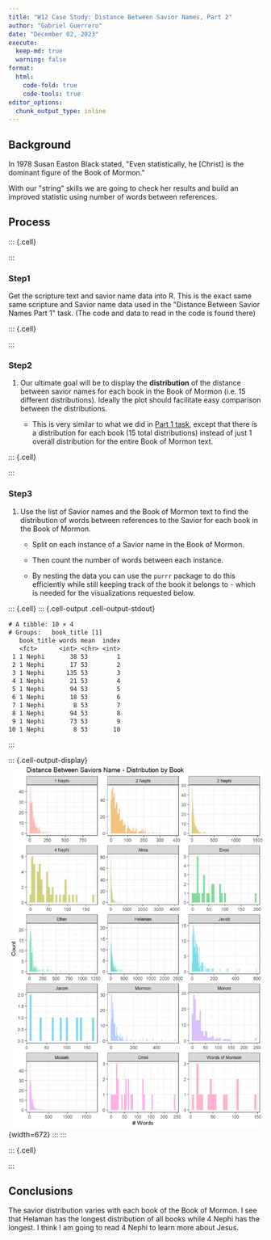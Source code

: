 ```yaml
---
title: "W12 Case Study: Distance Between Savior Names, Part 2"
author: "Gabriel Guerrero"
date: "December 02, 2023"
execute:
  keep-md: true
  warning: false
format:
  html:
    code-fold: true
    code-tools: true
editor_options: 
  chunk_output_type: inline
---
```




## Background

In 1978 Susan Easton Black stated, "Even statistically, he \[Christ\] is the dominant figure of the Book of Mormon."

With our "string" skills we are going to check her results and build an improved statistic using number of words between references.

## Process


::: {.cell}

:::

### Step1

Get the scripture text and savior name data into R. This is the exact same same scripture and Savior name data used in the "Distance Between Savior Names Part 1" task. (The code and data to read in the code is found there)


::: {.cell}

:::


### Step2

1.  Our ultimate goal will be to display the **distribution** of the distance between savior names for each book in the Book of Mormon (i.e. 15 different distributions). Ideally the plot should facilitate easy comparison between the distributions.

    -   This is very similar to what we did in [Part 1 task](https://byuistats.github.io/DS350_assignments/Task_21_savior_names1.html), except that there is a distribution for each book (15 total distributions) instead of just 1 overall distribution for the entire Book of Mormon text.


::: {.cell}

:::


### Step3

1.  Use the list of Savior names and the Book of Mormon text to find the distribution of words between references to the Savior for each book in the Book of Mormon.

    -   Split on each instance of a Savior name in the Book of Mormon.

    -   Then count the number of words between each instance.

    -   By nesting the data you can use the `purrr` package to do this efficiently while still keeping track of the book it belongs to - which is needed for the visualizations requested below.



::: {.cell}
::: {.cell-output .cell-output-stdout}
```
# A tibble: 10 × 4
# Groups:   book_title [1]
   book_title words mean  index
   <fct>      <int> <chr> <int>
 1 1 Nephi       38 53        1
 2 1 Nephi       17 53        2
 3 1 Nephi      135 53        3
 4 1 Nephi       21 53        4
 5 1 Nephi       94 53        5
 6 1 Nephi       18 53        6
 7 1 Nephi        8 53        7
 8 1 Nephi       94 53        8
 9 1 Nephi       73 53        9
10 1 Nephi        8 53       10
```
:::

::: {.cell-output-display}
![](W12-Case-Study-Distance-Between-Savior-Names,-Part-2_files/figure-html/unnamed-chunk-4-1.png){width=672}
:::
:::

::: {.cell}

:::


## Conclusions

The savior distribution varies with each book of the Book of Mormon. I see that Helaman has the longest distribution of all books while 4 Nephi has the longest. I think I am going to read 4 Nephi to learn more about Jesus.
